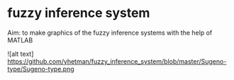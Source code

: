 # fuzzy inference system
Aim: to make graphics of the fuzzy inference systems with the help of MATLAB 

![alt text] https://github.com/yhetman/fuzzy_inference_system/blob/master/Sugeno-type/Sugeno-type.png

